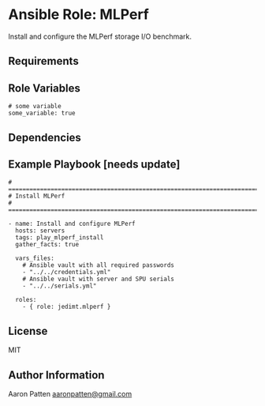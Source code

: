Ansible Role: MLPerf
=========

Install and configure the MLPerf storage I/O benchmark.

Requirements
------------

<wip>

Role Variables
--------------

    # some variable
    some_variable: true


Dependencies
------------

<wip>

Example Playbook [needs update]
----------------

    # ===========================================================================
    # Install MLPerf
    # ===========================================================================

    - name: Install and configure MLPerf
      hosts: servers
      tags: play_mlperf_install
      gather_facts: true

      vars_files:
        # Ansible vault with all required passwords
        - "../../credentials.yml"
        # Ansible vault with server and SPU serials
        - "../../serials.yml"

      roles:
        - { role: jedimt.mlperf }

License
-------

MIT

Author Information
------------------

Aaron Patten
aaronpatten@gmail.com
